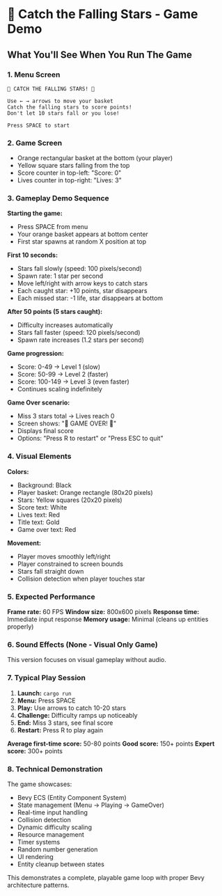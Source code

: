 # 🌟 Catch the Falling Stars - Game Demo

## What You'll See When You Run The Game

### 1. Menu Screen
```
🌟 CATCH THE FALLING STARS! 🌟

Use ← → arrows to move your basket
Catch the falling stars to score points!
Don't let 10 stars fall or you lose!

Press SPACE to start
```

### 2. Game Screen
- Orange rectangular basket at the bottom (your player)
- Yellow square stars falling from the top
- Score counter in top-left: "Score: 0"
- Lives counter in top-right: "Lives: 3"

### 3. Gameplay Demo Sequence

**Starting the game:**
- Press SPACE from menu
- Your orange basket appears at bottom center
- First star spawns at random X position at top

**First 10 seconds:**
- Stars fall slowly (speed: 100 pixels/second)
- Spawn rate: 1 star per second
- Move left/right with arrow keys to catch stars
- Each caught star: +10 points, star disappears
- Each missed star: -1 life, star disappears at bottom

**After 50 points (5 stars caught):**
- Difficulty increases automatically
- Stars fall faster (speed: 120 pixels/second)
- Spawn rate increases (1.2 stars per second)

**Game progression:**
- Score: 0-49 → Level 1 (slow)
- Score: 50-99 → Level 2 (faster)
- Score: 100-149 → Level 3 (even faster)
- Continues scaling indefinitely

**Game Over scenario:**
- Miss 3 stars total → Lives reach 0
- Screen shows: "🌟 GAME OVER! 🌟"
- Displays final score
- Options: "Press R to restart" or "Press ESC to quit"

### 4. Visual Elements

**Colors:**
- Background: Black
- Player basket: Orange rectangle (80x20 pixels)
- Stars: Yellow squares (20x20 pixels)
- Score text: White
- Lives text: Red
- Title text: Gold
- Game over text: Red

**Movement:**
- Player moves smoothly left/right
- Player constrained to screen bounds
- Stars fall straight down
- Collision detection when player touches star

### 5. Expected Performance

**Frame rate:** 60 FPS
**Window size:** 800x600 pixels
**Response time:** Immediate input response
**Memory usage:** Minimal (cleans up entities properly)

### 6. Sound Effects (None - Visual Only Game)
This version focuses on visual gameplay without audio.

### 7. Typical Play Session

1. **Launch:** `cargo run`
2. **Menu:** Press SPACE
3. **Play:** Use arrows to catch 10-20 stars
4. **Challenge:** Difficulty ramps up noticeably
5. **End:** Miss 3 stars, see final score
6. **Restart:** Press R to play again

**Average first-time score:** 50-80 points
**Good score:** 150+ points
**Expert score:** 300+ points

### 8. Technical Demonstration

The game showcases:
- Bevy ECS (Entity Component System)
- State management (Menu → Playing → GameOver)
- Real-time input handling
- Collision detection
- Dynamic difficulty scaling
- Resource management
- Timer systems
- Random number generation
- UI rendering
- Entity cleanup between states

This demonstrates a complete, playable game loop with proper Bevy architecture patterns.